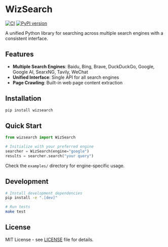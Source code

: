 # WizSearch

[![CI](https://github.com/caesar0301/wizsearch/actions/workflows/ci.yml/badge.svg)](https://github.com/caesar0301/wizsearch/actions/workflows/ci.yml)
[![PyPI version](https://img.shields.io/pypi/v/wizsearch.svg)](https://pypi.org/project/wizsearch/)

A unified Python library for searching across multiple search engines with a consistent interface.

## Features

- **Multiple Search Engines**: Baidu, Bing, Brave, DuckDuckGo, Google, Google AI, SearxNG, Tavily, WeChat
- **Unified Interface**: Single API for all search engines
- **Page Crawling**: Built-in web page content extraction

## Installation

```bash
pip install wizsearch
```

## Quick Start

```python
from wizsearch import WizSearch

# Initialize with your preferred engine
searcher = WizSearch(engine="google")
results = searcher.search("your query")
```

Check the `examples/` directory for engine-specific usage.

## Development

```bash
# Install development dependencies
pip install -e ".[dev]"

# Run tests
make test
```

## License

MIT License - see [LICENSE](LICENSE) file for details.
